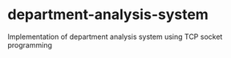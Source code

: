 # department-analysis-system
Implementation of department analysis system using TCP socket programming
